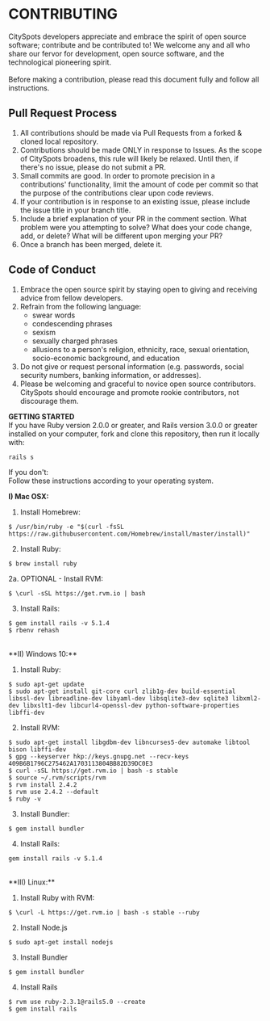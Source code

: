 # CONTRIBUTING
CitySpots developers appreciate and embrace the spirit of open source software; contribute and be contributed to! We welcome any and all who share our fervor for development, open source software, and the technological pioneering spirit.
<br><br>
Before making a contribution, please read this document fully and follow all instructions.


## Pull Request Process
1. All contributions should be made via Pull Requests from a forked & cloned local repository.
2. Contributions should be made ONLY in response to Issues. As the scope of CitySpots broadens, this rule will likely be relaxed. Until then, if there's no issue, please do not submit a PR.
3. Small commits are good. In order to promote precision in a contributions' functionality, limit the amount of code per commit so that the purpose of the contributions clear upon code reviews.
4. If your contribution is in response to an existing issue, please include the issue title in your branch title.  
5. Include a brief explanation of your PR in the comment section. What problem were you attempting to solve? What does your code change, add, or delete? What will be different upon merging your PR?
6. Once a branch has been merged, delete it.

## Code of Conduct
1. Embrace the open source spirit by staying open to giving and receiving advice from fellow developers.
2. Refrain from the following language:
    * swear words
    * condescending phrases
    * sexism
    * sexually charged phrases
    * allusions to a person's religion, ethnicity, race, sexual orientation, socio-economic background, and education
3. Do not give or request personal information (e.g. passwords, social security numbers, banking information, or addresses).
4. Please be welcoming and graceful to novice open source contributors. CitySpots should encourage and promote rookie contributors, not discourage them.



**GETTING STARTED**<br>
If you have Ruby version 2.0.0 or greater, and Rails version 3.0.0 or greater installed on your computer, fork and clone this repository, then run it locally with:
```
rails s
```
If you don't:<br>
Follow these instructions according to your operating system. <br>

**I) Mac OSX:**<br>
1. Install Homebrew:
```
$ /usr/bin/ruby -e "$(curl -fsSL https://raw.githubusercontent.com/Homebrew/install/master/install)"
```

2. Install Ruby:
```
$ brew install ruby
```

2a. OPTIONAL - Install RVM:
```
$ \curl -sSL https://get.rvm.io | bash
```

3. Install Rails:
```
$ gem install rails -v 5.1.4
$ rbenv rehash
```
<br>
**II) Windows 10:**<br>

1. Install Ruby:
```
$ sudo apt-get update
$ sudo apt-get install git-core curl zlib1g-dev build-essential libssl-dev libreadline-dev libyaml-dev libsqlite3-dev sqlite3 libxml2-dev libxslt1-dev libcurl4-openssl-dev python-software-properties libffi-dev
```

2. Install RVM:
```
$ sudo apt-get install libgdbm-dev libncurses5-dev automake libtool bison libffi-dev
$ gpg --keyserver hkp://keys.gnupg.net --recv-keys 409B6B1796C275462A1703113804BB82D39DC0E3
$ curl -sSL https://get.rvm.io | bash -s stable
$ source ~/.rvm/scripts/rvm
$ rvm install 2.4.2
$ rvm use 2.4.2 --default
$ ruby -v
```

3. Install Bundler:
```
$ gem install bundler
```

4. Install Rails:
```
gem install rails -v 5.1.4
```
<br>
**III) Linux:**<br>

1. Install Ruby with RVM:
```
$ \curl -L https://get.rvm.io | bash -s stable --ruby
```

2. Install Node.js
```
$ sudo apt-get install nodejs
```

3. Install Bundler
```
$ gem install bundler
```

4. Install Rails
```
$ rvm use ruby-2.3.1@rails5.0 --create
$ gem install rails
```
